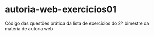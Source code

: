# autoria-web-exercicios01
Código das questões prática da lista de exercícios do 2º bimestre da matéria de autoria web

